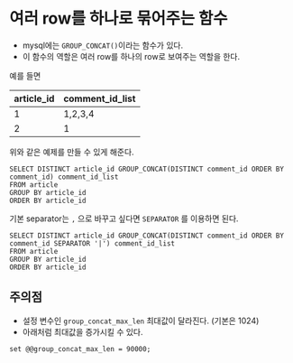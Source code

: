 # 여러 row를 하나로 묶어주는 함수 
* mysql에는 `GROUP_CONCAT()`이라는 함수가 있다. 
* 이 함수의 역할은 여러 row를 하나의 row로 보여주는 역할을 한다.

예를 들면 

|article_id|comment_id_list|
|----------|---------------|
|1         |1,2,3,4        |
|2         |1              |


위와 같은 예제를 만들 수 있게 해준다.

```
SELECT DISTINCT article_id GROUP_CONCAT(DISTINCT comment_id ORDER BY comment_id) comment_id_list
FROM article
GROUP BY article_id
ORDER BY article_id
```

기본 separator는 `,` 으로  바꾸고 싶다면 `SEPARATOR` 를 이용하면 된다.

```
SELECT DISTINCT article_id GROUP_CONCAT(DISTINCT comment_id ORDER BY comment_id SEPARATOR '|') comment_id_list
FROM article
GROUP BY article_id
ORDER BY article_id
```

## 주의점

* 설정 변수인 `group_concat_max_len` 최대값이 달라진다. (기본은 1024)
* 아래처럼 최대값을 증가시킬 수 있다.

```
set @@group_concat_max_len = 90000;
```
